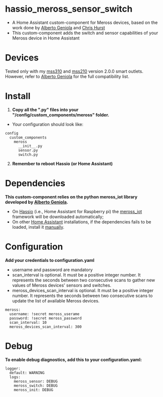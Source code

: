 # hassio_meross_sensor_switch
- A Home Assistant custom-component for Meross devices, based 
on the work done by [Alberto Geniola](https://github.com/albertogeniola/MerossIot) and [Chris Hurst](https://github.com/hurstc/hassio-meross)
- This custom-component adds the switch and sensor capabilities of your Meross device in Home Assistant

Devices
============

Tested only with my [mss310](https://www.meross.com/product/6/article/) and 
[mss210](https://www.meross.com/product/3/article/) version 2.0.0 smart outlets.
However, refer to [Alberto Geniola](https://github.com/albertogeniola/MerossIot) for the full compatibility list.


Install
============

1. **Copy all the ".py" files into your "/config/custom_components/meross" folder.**
- Your configuration should look like:
```
config
  custom_components
    meross
      __init__.py
      sensor.py
      switch.py
```
2. **Remember to reboot Hassio (or Home Assistant)**

Dependencies
============
**This custom-component relies on the python meross_iot library developed by [Alberto Geniola](https://github.com/albertogeniola/MerossIot).**
- On [Hassio](https://www.home-assistant.io/hassio/) (i.e., Home Assistant for Raspberry pi) the 
[meross_iot](https://github.com/albertogeniola/MerossIot) framework will be downloaded automatically;
- On other [Home Assistant](https://www.home-assistant.io/getting-started/) installations, if the dependencies fails to 
be loaded, install it [manually](https://github.com/albertogeniola/MerossIot#installation). 


Configuration
============

**Add your credentials to configuration.yaml**
- username and password are mandatory
- scan_interval is optional. It must be a positive integer number. It represents the seconds between two consecutive scans to gather new values of Meross devices' sensors and switches. 
- meross_devices_scan_interval is optional. It must be a positive integer number. It represents the seconds between two consecutive scans to update the list of available Meross devices. 
```
meross:
  username: !secret meross_userame
  password: !secret meross_password
  scan_interval: 10
  meross_devices_scan_interval: 300
```

Debug
============

**To enable debug diagnostics, add this to your configuration.yaml:**
```
logger:
  default: WARNING
  logs:
    meross_sensor: DEBUG
    meross_switch: DEBUG
    meross_init: DEBUG
```